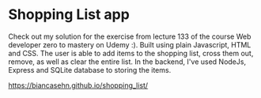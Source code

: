# Shopping List app

Check out my solution for the exercise from lecture 133 of the course Web developer zero to mastery on Udemy :). Built using plain Javascript, HTML and CSS.
The user is able to add items to the shopping list, cross them out, remove, as well as clear the entire list.
In the backend, I've used NodeJs, Express and SQLite database to storing the items.

 https://biancasehn.github.io/shopping_list/
 
